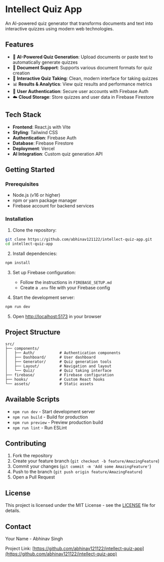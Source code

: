# Intellect Quiz App

An AI-powered quiz generator that transforms documents and text into interactive quizzes using modern web technologies.

## Features

- 🤖 **AI-Powered Quiz Generation**: Upload documents or paste text to automatically generate quizzes
- 📄 **Document Support**: Supports various document formats for quiz creation
- 🎯 **Interactive Quiz Taking**: Clean, modern interface for taking quizzes
- 📊 **Results & Analytics**: View quiz results and performance metrics
- 🔐 **User Authentication**: Secure user accounts with Firebase Auth
- ☁️ **Cloud Storage**: Store quizzes and user data in Firebase Firestore

## Tech Stack

- **Frontend**: React.js with Vite
- **Styling**: Tailwind CSS
- **Authentication**: Firebase Auth
- **Database**: Firebase Firestore
- **Deployment**: Vercel
- **AI Integration**: Custom quiz generation API

## Getting Started

### Prerequisites

- Node.js (v16 or higher)
- npm or yarn package manager
- Firebase account for backend services

### Installation

1. Clone the repository:
```bash
git clone https://github.com/abhinav121122/intellect-quiz-app.git
cd intellect-quiz-app
```

2. Install dependencies:
```bash
npm install
```

3. Set up Firebase configuration:
   - Follow the instructions in `FIREBASE_SETUP.md`
   - Create a `.env` file with your Firebase config

4. Start the development server:
```bash
npm run dev
```

5. Open [http://localhost:5173](http://localhost:5173) in your browser

## Project Structure

```
src/
├── components/
│   ├── Auth/           # Authentication components
│   ├── Dashboard/      # User dashboard
│   ├── Generator/      # Quiz generation tools
│   ├── Layout/         # Navigation and layout
│   └── Quiz/           # Quiz taking interface
├── firebase/           # Firebase configuration
├── hooks/              # Custom React hooks
└── assets/             # Static assets
```

## Available Scripts

- `npm run dev` - Start development server
- `npm run build` - Build for production
- `npm run preview` - Preview production build
- `npm run lint` - Run ESLint

## Contributing

1. Fork the repository
2. Create your feature branch (`git checkout -b feature/AmazingFeature`)
3. Commit your changes (`git commit -m 'Add some AmazingFeature'`)
4. Push to the branch (`git push origin feature/AmazingFeature`)
5. Open a Pull Request

## License

This project is licensed under the MIT License - see the [LICENSE](LICENSE) file for details.

## Contact

Your Name - Abhinav Singh

Project Link: [https://github.com/abhinav121122/intellect-quiz-app](https://github.com/abhinav121122/intellect-quiz-app)
